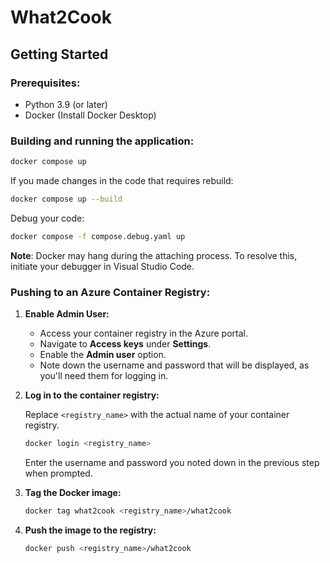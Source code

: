 # **What2Cook**

## **Getting Started**

### **Prerequisites:**

- Python 3.9 (or later)
- Docker (Install Docker Desktop)

### **Building and running the application:**

```bash
docker compose up
```

If you made changes in the code that requires rebuild:

```bash
docker compose up --build
```

Debug your code:

```bash
docker compose -f compose.debug.yaml up
```

**Note**: Docker may hang during the attaching process. To resolve this, initiate your debugger in Visual Studio Code.

### **Pushing to an Azure Container Registry:**

1. **Enable Admin User:**

   - Access your container registry in the Azure portal.
   - Navigate to **Access keys** under **Settings**.
   - Enable the **Admin user** option.
   - Note down the username and password that will be displayed, as you'll need them for logging in.

2. **Log in to the container registry:**

   Replace `<registry_name>` with the actual name of your container registry.

   ```bash
   docker login <registry_name>
   ```

   Enter the username and password you noted down in the previous step when prompted.

3. **Tag the Docker image:**

   ```bash
   docker tag what2cook <registry_name>/what2cook
   ```

4. **Push the image to the registry:**

   ```bash
   docker push <registry_name>/what2cook
   ```
